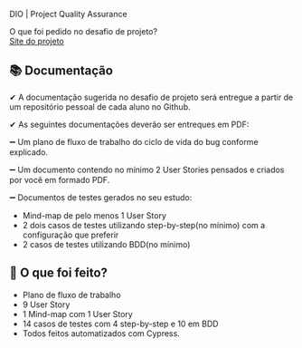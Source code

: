 DIO | Project Quality Assurance

O que foi pedido no desafio de projeto?  
[Site do projeto](https://www.saucedemo.com/v1/)

## 📚 Documentação
✔ A documentação sugerida no desafio de projeto será entregue a partir de um repositório pessoal de cada aluno no Github.

✔ As seguintes documentações deverão ser entreques em PDF: 

➖ Um plano de fluxo de trabalho do ciclo de vida do bug conforme explicado.

➖ Um documento contendo no mínimo 2 User Stories pensados e criados por você em formado PDF.

➖ Documentos de testes gerados no seu estudo:

- Mind-map de pelo menos 1 User Story
- 2 dois casos de testes utilizando step-by-step(no mínimo) com a configuração que preferir
- 2 casos de testes utilizando BDD(no mínimo)

## 💼 O que foi feito? 

- Plano de fluxo de trabalho
- 9 User Story
- 1 Mind-map com 1 User Story
- 14 casos de testes com 4 step-by-step e 10 em BDD
- Todos feitos automatizados com Cypress.
